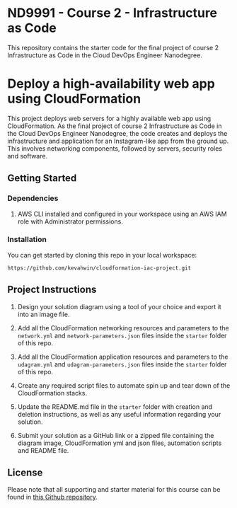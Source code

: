 # ND9991 - Course 2 - Infrastructure as Code

This repository contains the starter code for the final project of course 2 Infrastructure as Code in the Cloud DevOps Engineer Nanodegree.



# Deploy a high-availability web app using CloudFormation

This project deploys web servers for a highly available web app using CloudFormation. As the final project of course 2 Infrastructure as Code in the Cloud DevOps Engineer Nanodegree, the code creates and deploys the infrastructure and application for an Instagram-like app from the ground up. This involves networking components, followed by servers, security roles and software. 

## Getting Started

### Dependencies

1. AWS CLI installed and configured in your workspace using an AWS IAM role with Administrator permissions.


### Installation

You can get started by cloning this repo in your local workspace:

```
https://github.com/kevahwin/cloudformation-iac-project.git
```

## Project Instructions

1. Design your solution diagram using a tool of your choice and export it into an image file.

2. Add all the CloudFormation networking resources and parameters to the `network.yml` and `network-parameters.json` files inside the `starter` folder of this repo.

3. Add all the CloudFormation application resources and parameters to the `udagram.yml` and `udagram-parameters.json` files inside the `starter` folder of this repo.

4. Create any required script files to automate spin up and tear down of the CloudFormation stacks.

5. Update the README.md file in the `starter` folder with creation and deletion instructions, as well as any useful information regarding your solution.
   
6.  Submit your solution as a GitHub link or a zipped file containing the diagram image, CloudFormation yml and json files, automation scripts and README file.

## License

Please note that all supporting and starter material for this course can be found in [this Github repository](https://github.com/udacity/cd12352-Deploy-Infrastructure-as-Code).
